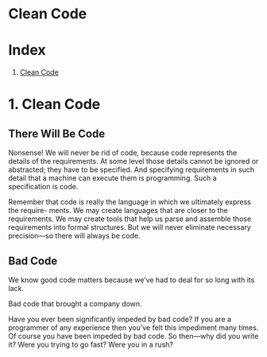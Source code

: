# Clean Code

# Index

1. [Clean Code](#clean-code)

# 1. Clean Code
## There Will Be Code
Nonsense! We will never be rid of code, because code represents the details of the requirements. At some level those details cannot be ignored or abstracted; they have to be specified. And specifying requirements in such detail that a machine can execute them is programming. Such a specification is code.

Remember that code is really the language in which we ultimately express the require- ments. We may create languages that are closer to the requirements. We may create tools that help us parse and assemble those requirements into formal structures. But we will never eliminate necessary precision—so there will always be code.

## Bad Code
We know good code matters because we’ve had to deal for so long with its lack.

Bad code that brought a company down.

Have you ever been significantly impeded by bad code? If you are a programmer of any experience then you’ve felt this impediment many times.
Of course you have been impeded by bad code. So then—why did you write it? Were you trying to go fast? Were you in a rush? 
